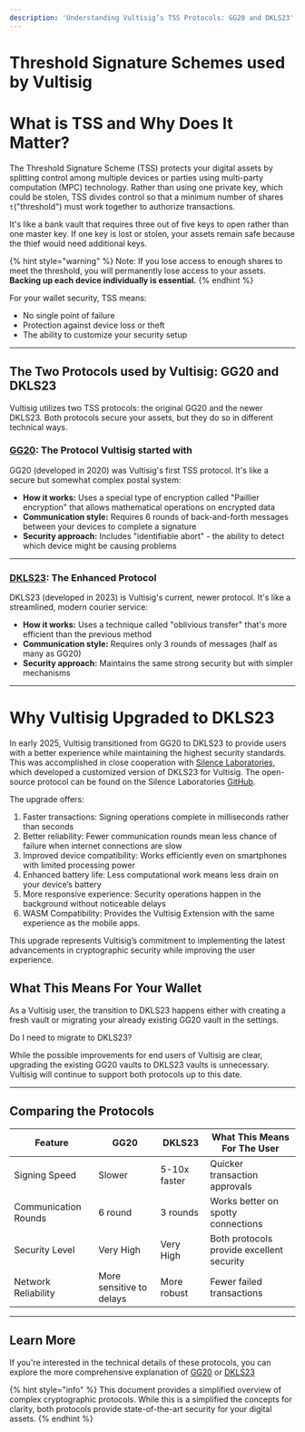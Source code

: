 ```yaml
---
description: 'Understanding Vultisig’s TSS Protocols: GG20 and DKLS23'
---
```


# Threshold Signature Schemes used by Vultisig


# What is TSS and Why Does It Matter?

The Threshold Signature Scheme (TSS) protects your digital assets by splitting control among multiple devices or parties using multi-party computation (MPC) technology. Rather than using one private key, which could be stolen, TSS divides control so that a minimum number of shares `t`("threshold") must work together to authorize transactions.

It's like a bank vault that requires three out of five keys to open rather than one master key. If one key is lost or stolen, your assets remain safe because the thief would need additional keys.

{% hint style="warning" %}
Note: If you lose access to enough shares to meet the threshold, you will permanently lose access to your assets. **Backing up each device individually is essential.**
{% endhint %}

For your wallet security, TSS means:

* No single point of failure
* Protection against device loss or theft
* The ability to customize your security setup

***

## The Two Protocols used by Vultisig: GG20 and DKLS23


Vultisig utilizes two TSS protocols: the original GG20 and the newer DKLS23. Both protocols secure your assets, but they do so in different technical ways.

### [GG20](how-it-works.md): The Protocol Vultisig started with

GG20 (developed in 2020) was Vultisig's first TSS protocol. It's like a secure but somewhat complex postal system:

* **How it works:** Uses a special type of encryption called "Paillier encryption" that allows mathematical operations on encrypted data
* **Communication style:** Requires 6 rounds of back-and-forth messages between your devices to complete a signature
* **Security approach:** Includes "identifiable abort" - the ability to detect which device might be causing problems

***

### [DKLS23](how-dkls23-works.md): The Enhanced Protocol

DKLS23 (developed in 2023) is Vultisig's current, newer protocol. It's like a streamlined, modern courier service:

* **How it works:** Uses a technique called "oblivious transfer" that's more efficient than the previous method
* **Communication style:** Requires only 3 rounds of messages (half as many as GG20)
* **Security approach:** Maintains the same strong security but with simpler mechanisms

***

# Why Vultisig Upgraded to DKLS23

In early 2025, Vultisig transitioned from GG20 to DKLS23 to provide users with a better experience while maintaining the highest security standards. This was accomplished in close cooperation with [Silence Laboratories](https://x.com/silencelabs_sl), which developed a customized version of DKLS23 for Vultisig. The open-source protocol can be found on the Silence Laboratories [GitHub](https://github.com/silence-laboratories/dkls23).

The upgrade offers:

1. Faster transactions: Signing operations complete in milliseconds rather than seconds
2. Better reliability: Fewer communication rounds mean less chance of failure when internet connections are slow
3. Improved device compatibility: Works efficiently even on smartphones with limited processing power
4. Enhanced battery life: Less computational work means less drain on your device’s battery
5. More responsive experience: Security operations happen in the background without noticeable delays
6. WASM Compatibility: Provides the Vultisig Extension with the same experience as the mobile apps.

This upgrade represents Vultisig’s commitment to implementing the latest advancements in cryptographic security while improving the user experience.

## What This Means For Your Wallet

As a Vultisig user, the transition to DKLS23 happens either with creating a fresh vault or migrating your already existing GG20 vault in the settings. 

Do I need to migrate to DKLS23?

While the possible improvements for end users of Vultisig are clear, upgrading the existing GG20 vaults to DKLS23 vaults is unnecessary. Vultisig will continue to support both protocols up to this date.

***

## Comparing the Protocols

| Feature                          | GG20                               | DKLS23       |    What This Means For The User                     |
| -------------------------------- | ---------------------------------- | ------------ | --------------------------------------------------- |
| Signing Speed                    | Slower                             | 5-10x faster | Quicker transaction approvals                       |
| Communication Rounds             | 6 round                            | 3 rounds     | Works better on spotty connections                  |
| Security Level                   | Very High                          | Very High    | Both protocols provide excellent security           |
| Network Reliability              | More sensitive to delays           | More robust  | Fewer failed transactions                           |

***

## Learn More


If you're interested in the technical details of these protocols, you can explore the more comprehensive explanation of [GG20](how-it-works.md) or [DKLS23](how-dkls23-works.md)

{% hint style="info" %}
This document provides a simplified overview of complex cryptographic protocols. While this is a simplified the concepts for clarity, both protocols provide state-of-the-art security for your digital assets.
{% endhint %}
